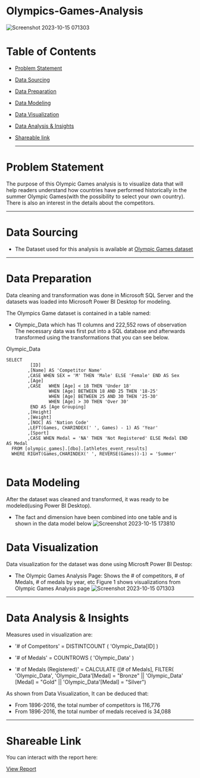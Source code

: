 # Olympics-Games-Analysis
![Screenshot 2023-10-15 071303](https://github.com/ZeyadMoawad/Olympics-Games-Analysis/assets/96973429/9fc7f5ac-6191-4c79-b665-3c31a6e51497)
# Table of Contents
- [Problem Statement](https://github.com/ZeyadMoawad/Olympics-Games-Analysis/edit/main/README.md#problem-statement)
- [Data Sourcing](https://github.com/ZeyadMoawad/Olympics-Games-Analysis/edit/main/README.md#data-sourcing)
- [Data Preparation](https://github.com/ZeyadMoawad/Olympics-Games-Analysis/edit/main/README.md#data-preparation)
- [Data Modeling](https://github.com/ZeyadMoawad/Olympics-Games-Analysis/edit/main/README.md#data-modeling)
- [Data Visualization](https://github.com/ZeyadMoawad/Olympics-Games-Analysis/edit/main/README.md#data-visualization)
- [Data Analysis & Insights](https://github.com/ZeyadMoawad/Olympics-Games-Analysis/edit/main/README.md#data-analysis--insights)
- [Shareable link](https://github.com/ZeyadMoawad/Olympics-Games-Analysis/edit/main/README.md#shareable-link)
  
  ---------------------------------------------
 # Problem Statement
 The purpose of this Olympic Games analysis is to visualize data that will help readers understand how countries have performed historically in the summer Olympic Games(with the possibility to select your own country). There is also an interest in the details about the competitors.
__________________________________
# Data Sourcing
- The Dataset used for this analysis is available at [Olympic Games dataset](https://www.dropbox.com/s/3sxwx52o3x8ozj7/olympic_games.bak?dl=0)
- ------------------------------------------------------
# Data Preparation
Data cleaning and transformation was done in Microsoft SQL Server and the datasets was loaded into Microsoft Power BI Desktop for modeling.

The Olympics Game dataset is contained in a table named:

  - Olympic_Data which has 11 columns and 222,552 rows of observation
The necessary data was first put into a SQL database and afterwards transformed using the transformations that you can see below.

Olympic_Data

```
SELECT
         [ID]
        ,[Name] AS 'Competitor Name'
        ,CASE WHEN SEX = 'M' THEN 'Male' ELSE 'Female' END AS Sex
        ,[Age]
		,CASE	WHEN [Age] < 18 THEN 'Under 18'
				WHEN [Age] BETWEEN 18 AND 25 THEN '18-25'
				WHEN [Age] BETWEEN 25 AND 30 THEN '25-30'
				WHEN [Age] > 30 THEN 'Over 30'
		 END AS [Age Grouping]
        ,[Height]
        ,[Weight]
        ,[NOC] AS 'Nation Code'
        ,LEFT(Games, CHARINDEX(' ', Games) - 1) AS 'Year' 
        ,[Sport]
        ,CASE WHEN Medal = 'NA' THEN 'Not Registered' ELSE Medal END AS Medal 
  FROM [olympic_games].[dbo].[athletes_event_results]
  WHERE RIGHT(Games,CHARINDEX(' ', REVERSE(Games))-1) = 'Summer'
  
```
# Data Modeling
After the dataset was cleaned and transformed, it was ready to be modeled(using Power BI Desktop).

- The fact and dimension have been combined into one table and is shown in the data model below
![Screenshot 2023-10-15 173810](https://github.com/ZeyadMoawad/Olympics-Games-Analysis/assets/96973429/c42fc2d8-926a-4810-96bb-e6a7a9c0624e)
# Data Visualization
Data visualization for the dataset was done using Microsft Power BI Destop:
- The Olympic Games Analysis Page: Shows the # of competitors, # of Medals, # of medals by year, etc
Figure 1 shows visualizations from Olympic Games Analysis page
![Screenshot 2023-10-15 071303](https://github.com/ZeyadMoawad/Olympics-Games-Analysis/assets/96973429/cc4be3b3-bed3-4c52-8070-e14d8c6b5ff8)

---------------------
# Data Analysis & Insights
Measures used in visualization are:

- '# of Competitors' = DISTINTCOUNT ( 'Olympic_Data[ID] )

- '# of Medals' = COUNTROWS ( 'Olympic_Data' )

- '# of Medals (Registered)' = CALCULATE ([# of Medals], FILTER( 'Olympic_Data', 'Olympic_Data'[Medal] = "Bronze" || 'Olympic_Data' [Medal] = "Gold" || 'Olympic_Data'[Medal] = "Silver")

As shown from Data Visualization, It can be deduced that:

- From 1896-2016, the total number of competitors is 116,776
- From 1896-2016, the total number of medals received is 34,088
- -----------------------------------
# Shareable Link
You can interact with the report here:

[View Report]([https://www.linkedin.com/feed/](https://app.powerbi.com/groups/me/reports/beaaaa5d-cbfe-48f2-a4eb-b62ee0eda4b0/ReportSection?experience=power-bi)https://app.powerbi.com/groups/me/reports/beaaaa5d-cbfe-48f2-a4eb-b62ee0eda4b0/ReportSection?experience=power-bi)

